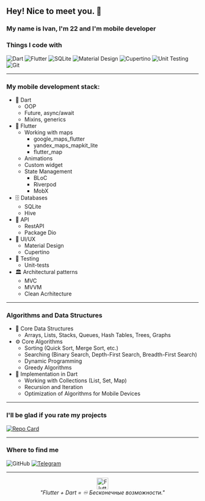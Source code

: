 ## Hey! Nice to meet you. 👋

### My name is Ivan, I'm 22 and I'm mobile developer 

### Things I code with

![Dart](https://img.shields.io/badge/Dart-0175C2?style=for-the-badge&logo=dart&logoColor=white)
![Flutter](https://img.shields.io/badge/Flutter-02569B?style=for-the-badge&logo=flutter&logoColor=white)
![SQLite](https://img.shields.io/badge/SQLite-003B57?style=for-the-badge&logo=sqlite&logoColor=white)
![Material Design](https://img.shields.io/badge/Material_Design-757575?style=for-the-badge&logo=material-design&logoColor=white)
![Cupertino](https://img.shields.io/badge/Cupertino-000000?style=for-the-badge&logo=apple&logoColor=white)
![Unit Testing](https://img.shields.io/badge/Unit_Testing-25A162?style=for-the-badge&logo=testing-library&logoColor=white)
![Git](https://img.shields.io/badge/Git-F05032?style=for-the-badge&logo=git&logoColor=white)

***

### My mobile development stack:
* 🎯 Dart
  * OOP
  * Future, async/await
  * Mixins, generics
* 🦋 Flutter
  * Working with maps
    * google_maps_flutter
    * yandex_maps_mapkit_lite
    * flutter_map
  * Animations
  * Custom widget
  * State Management
    * BLoC
    * Riverpod
    * MobX
* 🗄️ Databases
  * SQLite
  * Hive
* 🔗 API
  * RestAPI
  * Package Dio
* 🎨 UI/UX
  * Material Design
  * Cupertino
* 🧪 Testing
  * Unit-tests
* 🏛️ Architectural patterns
  * MVC
  * MVVM
  * Clean Acrhitecture

***

### Algorithms and Data Structures
* 🧩 Core Data Structures
  * Arrays, Lists, Stacks, Queues, Hash Tables, Trees, Graphs
* ⚙️ Core Algorithms
  * Sorting (Quick Sort, Merge Sort, etc.)
  * Searching (Binary Search, Depth-First Search, Breadth-First Search)
  * Dynamic Programming
  * Greedy Algorithms
* 🎯 Implementation in Dart
  * Working with Collections (List, Set, Map)
  * Recursion and Iteration
  * Optimization of Algorithms for Mobile Devices

***
### I'll be glad if you rate my projects

[![Repo Card](https://github-readme-stats.vercel.app/api/pin/?username=Poloskun7&repo=sloykabakery&theme=dark)](https://github.com/Poloskun7/sloykabakery)

***

### Where to find me 

![GitHub](https://img.shields.io/badge/GitHub-181717?style=for-the-badge&logo=github&logoColor=white)
[![Telegram](https://img.shields.io/badge/Telegram-26A5E4?style=for-the-badge&logo=telegram&logoColor=white)](https://t.me/raccoon_13579)

***

<p align="center">
  <img src="https://img.icons8.com/color/48/000000/flutter.png" alt="Flutter" width="30"/>
  <br>
  <i>"Flutter + Dart = ♾️ Бесконечные возможности."</i>
</p>
